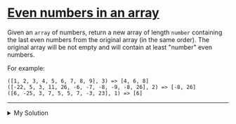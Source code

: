 # [Even numbers in an array](https://www.codewars.com/kata/5a431c0de1ce0ec33a00000c)

Given an `array` of numbers, return a new array of length `number` containing the last even numbers from the original
array (in the same order). The original array will be not empty and will contain at least "number" even numbers.

For example:

    ([1, 2, 3, 4, 5, 6, 7, 8, 9], 3) => [4, 6, 8]
    ([-22, 5, 3, 11, 26, -6, -7, -8, -9, -8, 26], 2) => [-8, 26]
    ([6, -25, 3, 7, 5, 5, 7, -3, 23], 1) => [6]

---

<details><summary>My Solution</summary>

```js
function evenNumbers(array, number) {
  return array.filter(v => !(v % 2)).slice(-number)
}
```

</details>
